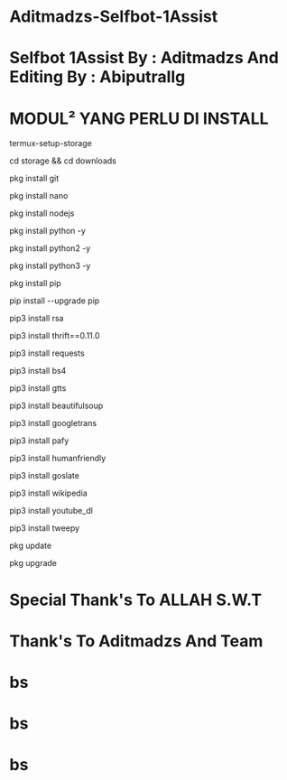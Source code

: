 # Aditmadzs-Selfbot-1Assist
#   Selfbot 1Assist By : Aditmadzs And Editing By : Abiputrallg

#      MODUL² YANG PERLU DI INSTALL

termux-setup-storage

cd storage && cd downloads

pkg install git

pkg install nano

pkg install nodejs

pkg install python -y

pkg install python2 -y

pkg install python3 -y

pkg install pip

pip install --upgrade pip

pip3 install rsa

pip3 install thrift==0.11.0

pip3 install requests

pip3 install bs4

pip3 install gtts

pip3 install beautifulsoup

pip3 install googletrans

pip3 install pafy

pip3 install humanfriendly

pip3 install goslate

pip3 install wikipedia

pip3 install youtube_dl

pip3 install tweepy

pkg update

pkg upgrade

#   Special Thank's To ALLAH S.W.T
#   Thank's To Aditmadzs And Team
# bs
# bs
# bs
